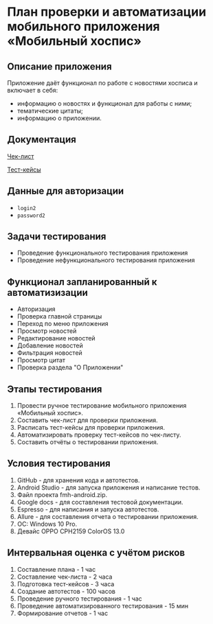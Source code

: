 # План проверки и автоматизации мобильного приложения «Мобильный хоспис»

## Описание приложения
Приложение даёт функционал по работе с новостями хосписа и включает в себя:

- информацию о новостях и функционал для работы с ними;
- тематические цитаты;
- информацию о приложении.

## Документация
[Чек-лист](https://github.com/Azazellamps/diplom/blob/main/Check.xlsx)

[Тест-кейсы](https://github.com/Azazellamps/diplom/blob/main/Cases.xlsx)

## Данные для авторизации
* `login2
`
* `password2
`
## Задачи тестирования
- Проведение функционального тестирования приложения
- Проведение нефункционального тестирования приложения

## Функционал запланированный к автоматизизации
- Авторизация
- Проверка главной страницы
- Переход по меню приложения
- Просмотр новостей
- Редактирование новостей
- Добавление новостей
- Фильтрация новостей
- Просмотр цитат
- Проверка раздела "О Приложении"

## Этапы тестирования
1. Провести ручное тестирование мобильного приложения «Мобильный хоспис».
2. Составить чек-лист для проверки приложения.
3. Расписать тест-кейсы для проверки приложения.
4. Автоматизировать проверку тест-кейсов по чек-листу.
5. Составить отчёты о тестировании приложения.

## Условия тестирования
1. GitHub - для хранения кода и автотестов.
2. Android Studio - для запуска приложения и написание тестов.
3. Файл проекта fmh-android.zip.
4. Google docs - для составления тестовой документации.
5. Espresso - для написания и запуска автотестов.
6. Allure - для составления отчета о тестировании приложения.
7. ОС: Windows 10 Pro.
8. Девайс OPPO CPH2159 ColorOS 13.0

## Интервальная оценка с учётом рисков 
1. Составление плана - 1 час
2. Составление чек-листа - 2 часа
3. Подготовка тест-кейсов - 3 часа
4. Создание автотестов - 100 часов
5. Проведение ручного тестирования - 1 час
6. Проведение автоматизированного тестирования - 15 мин
7. Формирование отчетов - 1 час
